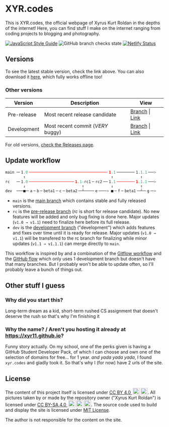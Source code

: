 # XYR.codes
This is XYR.codes, the official webpage of Xyrus Kurt Roldan in the depths of the internet! Here, you can find stuff I make on the internet ranging from coding projects to blogging and photography.

[![JavaScript Style Guide](https://img.shields.io/badge/code_style-standard-brightgreen.svg?style=flat-square)](https://standardjs.com) ![GitHub branch checks state](https://img.shields.io/github/checks-status/xyr11/xyr11.github.io/main?logo=github&style=flat-square) [![Netlify Status](https://api.netlify.com/api/v1/badges/58f1ecc1-7536-4cf3-a90e-a5b50228043a/deploy-status)](https://app.netlify.com/sites/xyrcodes/deploys)

## Versions
To see the latest stable version, check the link above. You can also download it [here](https://github.com/xyr11/xyr11.github.io/archive/refs/heads/main.zip), which fully works offline too!

### Other versions
Version | Description | View
-- | -- | --
Pre-release | Most recent release candidate | [Branch](https://github.com/xyr11/xyr11.github.io/tree/pre-release) \| [Link](https://rc.xyr.codes)
Development | Most recent commit (*VERY* buggy) | [Branch](https://github.com/xyr11/xyr11.github.io/tree/development) \| [Link](https://dev.xyr.codes)

For old versions, [check the Releases page](https://github.com/xyr11/xyr11.github.io/releases).

## Update workflow
```js
main ─╴1.0╶──────────────────────────────────╴1.1╶───────╴1.1.1╶──>
        ↑                                      ↑            ↑
rc   ─╴1.0╶───────────────────╴1.1-rc1╶╴rc2╶─╴1.1╶───────╴1.1.1╶──>
        ↓                         ↑            ↓            ↑
dev  ───■─╴a╶╴b╶╴beta1╶╴c╶╴beta2╶─┴────╴e╶───> ■╶╴f╶╴beta1╶─┴─╴g╶─>
```
+ `main` is the <u>main branch</u> which contains stable and fully released versions.
+ `rc` is the <u>pre-release branch</u> (*rc* is short for release candidate). No new features will be added and only bug fixing is done here. Major updates (`v1.0 → v1.1`) need to finalize here before its full release.
+ `dev` is the <u>development branch</u> ("development") which adds features and fixes over time until it is ready for release. Major updates (`v1.0 → v1.1`) will be transfered to the rc branch for finalizing while minor updates (`v1.1 → v1.1.1`) can merge directly to `main`.

This workflow is inspired by and a combination of the [Gitflow workflow](https://www.atlassian.com/git/tutorials/comparing-workflows/gitflow-workflow) and the [GitHub flow](https://guides.github.com/introduction/flow/) which only uses 1 development branch but doesn't have that many branches. But I probably won't be able to update often, so I'll probably leave a bunch of things out.

## Other stuff I guess

### Why did you start this?
Long-term dream as a kid, short-term rushed CS assignment that doesn't deserve the rush so that's why I'm finishing it

### Why the name? / Aren't you hosting it already at <https://xyr11.github.io>?
Funny story actually. On my school, one of the perks given is having a GitHub Student Developer Pack, of which I can choose and own one of the selection of domains for free... for 1 year. *and yada yada yada*, I found `xyr.codes` and gladly took it. So that's why I (for now) have 2 urls of the site.

## License
The content of this project itself is licensed under [CC BY 4.0 <img style="height:22px!important;margin-left:3px;vertical-align:text-bottom;" src="https://mirrors.creativecommons.org/presskit/icons/cc.svg"><img style="height:22px!important;margin-left:3px;vertical-align:text-bottom;" src="https://mirrors.creativecommons.org/presskit/icons/by.svg">](http://creativecommons.org/licenses/by/4.0/). All pictures taken by or made by the repository owner ("Xyrus Kurt Roldan") is licensed under [CC BY-SA 4.0 <img style="height:22px!important;margin-left:3px;vertical-align:text-bottom;" src="https://mirrors.creativecommons.org/presskit/icons/cc.svg"><img style="height:22px!important;margin-left:3px;vertical-align:text-bottom;" src="https://mirrors.creativecommons.org/presskit/icons/by.svg"><img style="height:22px!important;margin-left:3px;vertical-align:text-bottom;" src="https://mirrors.creativecommons.org/presskit/icons/sa.svg">](http://creativecommons.org/licenses/by-sa/4.0/). The source code used to build and display the site is licensed under [MIT License](https://github.com/xyr11/xyr11.github.io/blob/main/LICENSE).

The author is not responsible for the content on the site.

